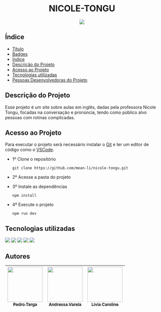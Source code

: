 <h1 align="center"> NICOLE-TONGU </h1>

<p align="center">
<img src="https://img.shields.io/static/v1?label=STATUS&message=%20CONCLU%C3%8DDO&color=GREEN&style=for-the-badge"/>
</p>

## Índice 

* [Título](#Título-e-Imagem-de-capa)
* [Badges](#badges)
* [Índice](#índice)
* [Descrição do Projeto](#descrição-do-projeto)
* [Acesso ao Projeto](#acesso-ao-projeto)
* [Tecnologias utilizadas](#tecnologias-utilizadas)
* [Pessoas Desenvolvedoras do Projeto](#pessoas-desenvolvedoras)

## Descrição do Projeto
Esse projeto é um site sobre aulas em inglês, dadas pela professora Nicole Tongu, focadas na conversação e pronúncia, tendo como público alvo pessoas com rotinas complicadas.

## Acesso ao Projeto
Para executar o projeto será necessário instalar o [Git](https://git-scm.com) e ter um editor de código como o [VSCode](https://code.visualstudio.com).

* 1º Clone o repositório
  ```
  git clone https://github.com/mean-li/nicole-tongu.git
  ```

* 2º Acesse a pasta do projeto


* 3º Instale as dependências
  ```
  npm install
  ```


* 4º Execute o projeto
  ```
  npm run dev
  ```
  
## Tecnologias utilizadas
  <div style="display:inline-block">
  <img src="https://img.shields.io/badge/javascript-%23323330.svg?style=for-the-badge&logo=javascript&logoColor=%23F7DF1E" target="_blank">
  <img src="https://img.shields.io/badge/CSS-239120?&style=for-the-badge&logo=css3&logoColor=white" target="_blank">
  <img src="https://img.shields.io/badge/HTML5-E34F26?style=for-the-badge&logo=html5&logoColor=white" target="_blank">
  <img src="https://img.shields.io/badge/Bootstrap-563D7C?style=for-the-badge&logo=bootstrap&logoColor=white" target="_blank">
  <img src="https://img.shields.io/badge/React-20232A?style=for-the-badge&logo=react&logoColor=61DAFB" target="_blank">
  </div>
  
## Autores

 | [<img src="https://avatars.githubusercontent.com/u/80918297?v=4" width=115><br><sub>Pedro Targa</sub>]( https://github.com/PedroTarga) |  [<img src="https://avatars.githubusercontent.com/u/84181192?v=4" width=115><br><sub>Andressa Varela</sub>](https://github.com/andressavarela) |  [<img src="https://avatars.githubusercontent.com/u/109041604?s=400&u=9dcf90eaeb7a85572ee30b63e0147b449ad8f562&v=4" width=115><br><sub>Livia Caroline</sub>]( https://github.com/liviacs) |
| :---: | :---: | :---: |
